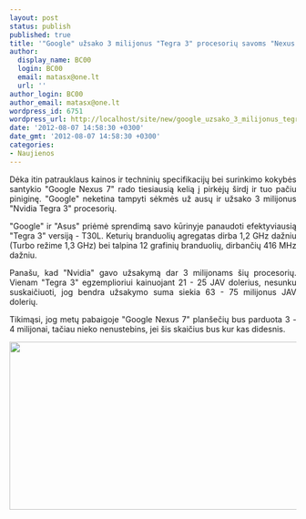 ```yaml
---
layout: post
status: publish
published: true
title: '"Google" užsako 3 milijonus "Tegra 3" procesorių savoms "Nexus 7" planšetėms'
author:
  display_name: BC00
  login: BC00
  email: matasx@one.lt
  url: ''
author_login: BC00
author_email: matasx@one.lt
wordpress_id: 6751
wordpress_url: http://localhost/site/new/google_uzsako_3_milijonus_tegra_3_procesoriu_savoms_nexus_7_plansetems/
date: '2012-08-07 14:58:30 +0300'
date_gmt: '2012-08-07 14:58:30 +0300'
categories:
- Naujienos
---
```

<p style="text-align: justify;">
	Dėka itin patrauklaus kainos ir techninių specifikacijų bei surinkimo kokybės santykio &quot;Google Nexus 7&quot; rado tiesiausią kelią į pirkėjų &scaron;irdį ir tuo pačiu piniginę. &quot;Google&quot; neketina tampyti sėkmės už ausų ir užsako 3 milijonus &quot;Nvidia Tegra 3&quot; procesorių.</p>
<p style="text-align: justify;">
	&quot;Google&quot; ir &quot;Asus&quot; priėmė sprendimą savo kūrinyje panaudoti efektyviausią &quot;Tegra 3&quot; versiją - T30L. Keturių branduolių agregatas dirba 1,2 GHz dažniu (Turbo režime 1,3 GHz) bei talpina 12 grafinių branduolių, dirbančių 416 MHz dažniu.</p>
<p style="text-align: justify;">
	Pana&scaron;u, kad &quot;Nvidia&quot; gavo užsakymą dar 3 milijonams &scaron;ių procesorių. Vienam &quot;Tegra 3&quot; egzemplioriui kainuojant 21 - 25 JAV dolerius, nesunku suskaičiuoti, jog bendra užsakymo suma siekia 63 - 75 milijonus JAV dolerių.</p>
<p style="text-align: justify;">
	Tikimąsi, jog metų pabaigoje &quot;Google Nexus 7&quot; plan&scaron;ečių bus parduota 3 - 4 milijonai, tačiau nieko nenustebins, jei &scaron;is skaičius bus kur kas didesnis.</p>
<p>
	<img alt="" src="http://technews.lt/userfiles/nexus7(1).jpg" style="width: 520px; height: 295px;" /></p>
